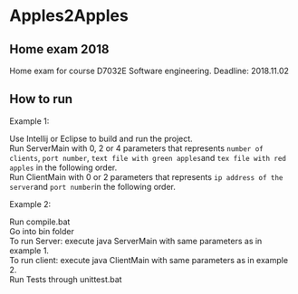 # Apples2Apples
## Home exam 2018
  Home exam for course D7032E Software engineering. Deadline: 2018.11.02
## How to run
Example 1:

Use Intellij or Eclipse to build and run the project.  
Run ServerMain with 0, 2 or 4 parameters that represents ```number of clients```, ```port number```,
```text file with green apples```and ```tex file with red apples``` in the following order.  
Run ClientMain with 0 or 2 parameters that represents ```ip address of the server```and
```port number```in the following order.

Example 2:

Run compile.bat  
Go into bin folder  
To run Server: execute java ServerMain with same parameters as in example 1.  
To run client: execute java ClientMain with same parameters as in example 2.  
Run Tests through unittest.bat
